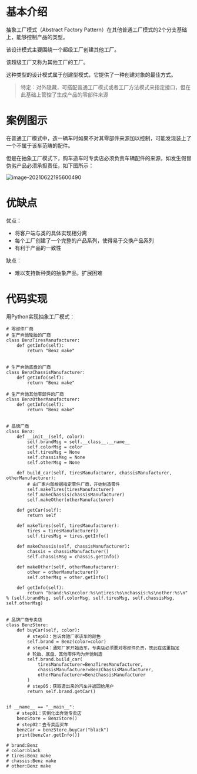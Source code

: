 # 基本介绍

抽象工厂模式（Abstract Factory Pattern）在其他普通工厂模式的2个分支基础上，能够控制产品的类型。

该设计模式主要围绕一个超级工厂创建其他工厂。

该超级工厂又称为其他工厂的工厂。

这种类型的设计模式属于创建型模式，它提供了一种创建对象的最佳方式。



> 特定：对外隐藏，可搭配普通工厂模式或者工厂方法模式来指定接口，但在此基础上管控了生成产品的零部件来源

# 案例图示

在普通工厂模式中，造一辆车时如果不对其零部件来源加以控制，可能发现装上了一个不属于该车范畴的配件。

但是在抽象工厂模式下，购车造车时专卖店必须负责车辆配件的来源，如发生假冒伪劣产品必须承担责任，如下图所示：

![image-20210622195600490](https://images-1302522496.cos.ap-nanjing.myqcloud.com/img/image-20210622195600490.png)



# 优缺点

优点：

- 将客户端与类的具体实现相分离
- 每个工厂创建了一个完整的产品系列，使得易于交换产品系列
- 有利于产品的一致性

缺点：

- 难以支持新种类的抽象产品，扩展困难

# 代码实现

用Python实现抽象工厂模式：

```
# 零部件厂商
# 生产奔驰轮胎的厂商
class BenzTiresManufacturer:
    def getInfo(self):
        return "Benz make"


# 生产奔驰底盘的厂商
class BenzChassisManufacturer:
    def getInfo(self):
        return "Benz make"

# 生产奔驰其他零部件的厂商
class BenzOtherManufacturer:
    def getInfo(self):
        return "Benz make"


# 品牌厂商
class Benz:
    def __init__(self, color):
        self.brandMsg = self.__class__.__name__
        self.colorMsg = color
        self.tiresMsg = None
        self.chassisMsg = None
        self.otherMsg = None

    def build_car(self, tiresManufacturer, chassisManufacturer, otherManufacturer):
        # 由厂家内部根据指定零件厂商，开始制造零件
        self.makeTires(tiresManufacturer)
        self.makeChassis(chassisManufacturer)
        self.makeOther(otherManufacturer)

    def getCar(self):
        return self

    def makeTires(self, tiresManufacturer):
        tires = tiresManufacturer()
        self.tiresMsg = tires.getInfo()

    def makeChassis(self, chassisManufacturer):
        chassis = chassisManufacturer()
        self.chassisMsg = chassis.getInfo()

    def makeOther(self, otherManufacturer):
        other = otherManufacturer()
        self.otherMsg = other.getInfo()

    def getInfo(self):
        return "brand:%s\ncolor:%s\ntires:%s\nchassis:%s\nother:%s\n" % (self.brandMsg, self.colorMsg, self.tiresMsg, self.chassisMsg, self.otherMsg)


# 品牌厂商专卖店
class BenzStore:
    def buyCar(self, color):
        # step03：告诉奔驰厂家该车的颜色
        self.brand = Benz(color=color)
        # step04：通知厂家开始造车，专卖店必须要对零部件负责，故此在这里指定
        # 轮胎、底盘、其他零件均为奔驰制造
        self.brand.build_car(
            tiresManufacturer=BenzTiresManufacturer,
            chassisManufacturer=BenzChassisManufacturer,
            otherManufacturer=BenzChassisManufacturer
        )
        # step05：获取造出来的汽车并返回给用户
        return self.brand.getCar()


if __name__ == "__main__":
    # step01：实例化出奔驰专卖店
    benzStore = BenzStore()
    # step02：去专卖店买车
    benzCar = benzStore.buyCar("black")
    print(benzCar.getInfo())

# brand:Benz
# color:black
# tires:Benz make
# chassis:Benz make
# other:Benz make
```

